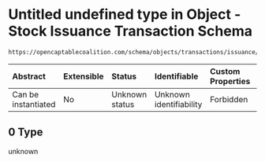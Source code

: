 # Untitled undefined type in Object - Stock Issuance Transaction Schema

```txt
https://opencaptablecoalition.com/schema/objects/transactions/issuance/stock_issuance#/allOf/0
```



| Abstract            | Extensible | Status         | Identifiable            | Custom Properties | Additional Properties | Access Restrictions | Defined In                                                                                                                |
| :------------------ | :--------- | :------------- | :---------------------- | :---------------- | :-------------------- | :------------------ | :------------------------------------------------------------------------------------------------------------------------ |
| Can be instantiated | No         | Unknown status | Unknown identifiability | Forbidden         | Allowed               | none                | [StockIssuance.schema.json*](../../schema/objects/transactions/issuance/StockIssuance.schema.json "open original schema") |

## 0 Type

unknown
